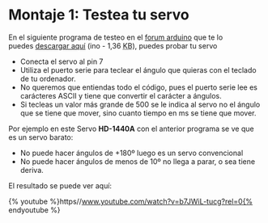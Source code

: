 
# Montaje 1: Testea tu servo

En el siguiente programa de testeo en el [forum arduino](http://forum.arduino.cc/index.php?topic=118333.0) que te lo puedes [descargar aquí](http://aularagon.catedu.es/materialesaularagon2013/Arduino-codigo/6_Control_robotica/control-servo.ino) (ino - 1,36 <abbr title="KiloBytes" lang="en">KB</abbr>), puedes probar tu servo <br />

- Conecta el servo al pin 7 
- Utiliza el puerto serie para teclear el ángulo que quieras con el teclado de tu ordenador.
- No queremos que entiendas todo el código, pues el puerto serie lee es carácteres ASCII y tiene que convertir el carácter a ángulos.
- Si tecleas un valor más grande de 500 se le indica al servo no el ángulo que se tiene que mover, sino cuanto tiempo en ms se tiene que mover.

Por ejemplo en este Servo **HD-1440A** con el anterior programa se ve que es un servo barato:

- No puede hacer ángulos de +180º luego es un servo convencional
- No puede hacer ángulos de menos de 10º no llega a parar, o sea tiene deriva.

El resultado se puede ver aquí:

{% youtube %}https//www.youtube.com/watch?v=b7JWiL-tucg?rel=0{% endyoutube %}
